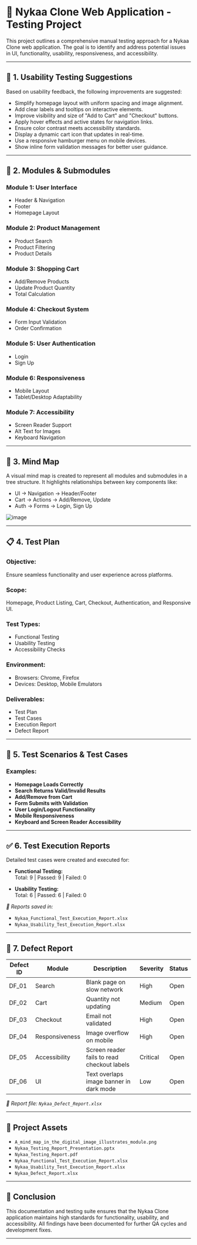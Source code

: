 

# 🧪 Nykaa Clone Web Application - Testing Project

This project outlines a comprehensive manual testing approach for a Nykaa Clone web application. The goal is to identify and address potential issues in UI, functionality, usability, responsiveness, and accessibility.

---

## 📌 1. Usability Testing Suggestions

Based on usability feedback, the following improvements are suggested:

- Simplify homepage layout with uniform spacing and image alignment.
- Add clear labels and tooltips on interactive elements.
- Improve visibility and size of "Add to Cart" and "Checkout" buttons.
- Apply hover effects and active states for navigation links.
- Ensure color contrast meets accessibility standards.
- Display a dynamic cart icon that updates in real-time.
- Use a responsive hamburger menu on mobile devices.
- Show inline form validation messages for better user guidance.

---

## 🧩 2. Modules & Submodules

### Module 1: User Interface  
- Header & Navigation  
- Footer  
- Homepage Layout  

### Module 2: Product Management  
- Product Search  
- Product Filtering  
- Product Details  

### Module 3: Shopping Cart  
- Add/Remove Products  
- Update Product Quantity  
- Total Calculation  

### Module 4: Checkout System  
- Form Input Validation  
- Order Confirmation  

### Module 5: User Authentication  
- Login  
- Sign Up  

### Module 6: Responsiveness  
- Mobile Layout  
- Tablet/Desktop Adaptability  

### Module 7: Accessibility  
- Screen Reader Support  
- Alt Text for Images  
- Keyboard Navigation  

---

## 🧠 3. Mind Map

A visual mind map is created to represent all modules and submodules in a tree structure. It highlights relationships between key components like:

- UI → Navigation → Header/Footer
- Cart → Actions → Add/Remove, Update
- Auth → Forms → Login, Sign Up

![image](https://github.com/user-attachments/assets/d41d3465-1eca-4d96-b058-018493438ab0)


---

## 📋 4. Test Plan

### Objective:
Ensure seamless functionality and user experience across platforms.

### Scope:
Homepage, Product Listing, Cart, Checkout, Authentication, and Responsive UI.

### Test Types:
- Functional Testing  
- Usability Testing  
- Accessibility Checks  

### Environment:
- Browsers: Chrome, Firefox  
- Devices: Desktop, Mobile Emulators  

### Deliverables:
- Test Plan  
- Test Cases  
- Execution Report  
- Defect Report  

---

## 🧪 5. Test Scenarios & Test Cases

### Examples:

- **Homepage Loads Correctly**
- **Search Returns Valid/Invalid Results**
- **Add/Remove from Cart**
- **Form Submits with Validation**
- **User Login/Logout Functionality**
- **Mobile Responsiveness**
- **Keyboard and Screen Reader Accessibility**

---

## ✅ 6. Test Execution Reports

Detailed test cases were created and executed for:

- **Functional Testing:**  
  Total: 9 | Passed: 9 | Failed: 0

- **Usability Testing:**  
  Total: 6 | Passed: 6 | Failed: 0

_📄 Reports saved in:_
- `Nykaa_Functional_Test_Execution_Report.xlsx`  
- `Nykaa_Usability_Test_Execution_Report.xlsx`

---

## 🐞 7. Defect Report

| Defect ID | Module        | Description                                   | Severity  | Status |
|-----------|---------------|-----------------------------------------------|-----------|--------|
| DF_01     | Search        | Blank page on slow network                    | High      | Open   |
| DF_02     | Cart          | Quantity not updating                        | Medium    | Open   |
| DF_03     | Checkout      | Email not validated                          | High      | Open   |
| DF_04     | Responsiveness| Image overflow on mobile                     | High      | Open   |
| DF_05     | Accessibility | Screen reader fails to read checkout labels | Critical  | Open   |
| DF_06     | UI            | Text overlaps image banner in dark mode     | Low       | Open   |

_📄 Report file: `Nykaa_Defect_Report.xlsx`_

---

## 📂 Project Assets

- `A_mind_map_in_the_digital_image_illustrates_module.png`
- `Nykaa_Testing_Report_Presentation.pptx`
- `Nykaa_Testing_Report.pdf`
- `Nykaa_Functional_Test_Execution_Report.xlsx`
- `Nykaa_Usability_Test_Execution_Report.xlsx`
- `Nykaa_Defect_Report.xlsx`

---

## 📌 Conclusion

This documentation and testing suite ensures that the Nykaa Clone application maintains high standards for functionality, usability, and accessibility. All findings have been documented for further QA cycles and development fixes.

---
